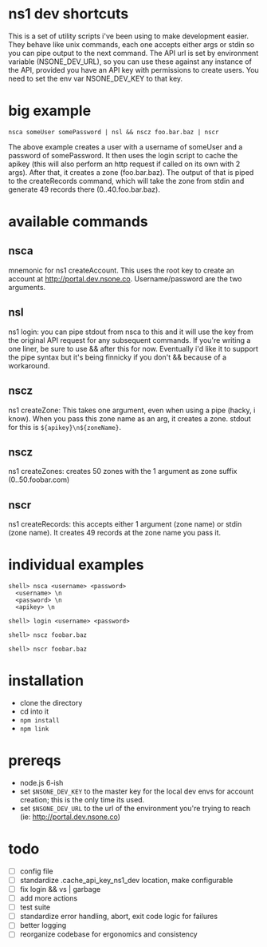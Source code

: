 # ns1 dev shortcuts
This is a set of utility scripts i've been using to make development easier. They behave like unix commands, each one accepts either args or stdin so you can pipe output to the next command. The API url is set by environment variable (NSONE_DEV_URL), so you can use these against any instance of the API, provided you have an API key with permissions to create users. You need to set the env var NSONE_DEV_KEY to that key. 

# big example
`nsca someUser somePassword | nsl && nscz foo.bar.baz | nscr`

The above example creates a user with a username of someUser and a password of somePassword. It then uses the login script to cache the apikey (this will also perform an http request if called on its own with 2 args). After that, it creates a zone (foo.bar.baz). The output of that is piped to the createRecords command, which will take the zone from stdin and generate 49 records there (0..40.foo.bar.baz).

# available commands
## nsca
mnemonic for ns1 createAccount. This uses the root key to create an account at http://portal.dev.nsone.co. Username/password are the two arguments.

## nsl
ns1 login: you can pipe stdout from nsca to this and it will use the key from the original API request for any subsequent commands. If you're writing a one liner, be sure to use && after this for now. Eventually i'd like it to support the pipe syntax but it's being finnicky if you don't && because of a workaround.

## nscz
ns1 createZone: This takes one argument, even when using a pipe (hacky, i know). When you pass this zone name as an arg, it creates a zone. stdout for this is `${apikey}\n${zoneName}`.

## nscz
ns1 createZones: creates 50 zones with the 1 argument as zone suffix (0..50.foobar.com)

## nscr
ns1 createRecords: this accepts either 1 argument (zone name) or stdin (zone name). It creates 49 records at the zone name you pass it. 

# individual examples
```
shell> nsca <username> <password>
  <username> \n
  <password> \n
  <apikey> \n
```
```
shell> login <username> <password>
```
```
shell> nscz foobar.baz
```
```
shell> nscr foobar.baz
```

# installation
- clone the directory
- cd into it
- `npm install`
- `npm link`

# prereqs
- node.js 6-ish
- set `$NSONE_DEV_KEY` to the master key for the local dev envs for account creation; this is the only time its used.
- set `$NSONE_DEV_URL` to the url of the environment you're trying to reach (ie: http://portal.dev.nsone.co)

# todo
- [ ] config file
- [ ] standardize .cache_api_key_ns1_dev location, make configurable
- [ ] fix login && vs | garbage
- [ ] add more actions
- [ ] test suite
- [ ] standardize error handling, abort, exit code logic for failures 
- [ ] better logging
- [ ] reorganize codebase for ergonomics and consistency
